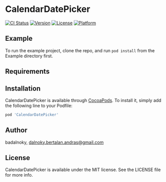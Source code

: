 # CalendarDatePicker

[![CI Status](https://img.shields.io/travis/badalnoky/CalendarDatePicker.svg?style=flat)](https://travis-ci.org/badalnoky/CalendarDatePicker)
[![Version](https://img.shields.io/cocoapods/v/CalendarDatePicker.svg?style=flat)](https://cocoapods.org/pods/CalendarDatePicker)
[![License](https://img.shields.io/cocoapods/l/CalendarDatePicker.svg?style=flat)](https://cocoapods.org/pods/CalendarDatePicker)
[![Platform](https://img.shields.io/cocoapods/p/CalendarDatePicker.svg?style=flat)](https://cocoapods.org/pods/CalendarDatePicker)

## Example

To run the example project, clone the repo, and run `pod install` from the Example directory first.

## Requirements

## Installation

CalendarDatePicker is available through [CocoaPods](https://cocoapods.org). To install
it, simply add the following line to your Podfile:

```ruby
pod 'CalendarDatePicker'
```

## Author

badalnoky, dalnoky.bertalan.andras@gmail.com

## License

CalendarDatePicker is available under the MIT license. See the LICENSE file for more info.
